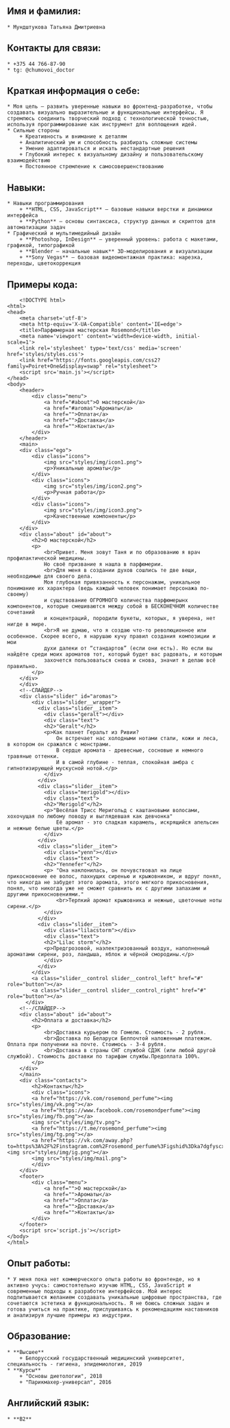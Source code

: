 ## Имя и фамилия: ##
    * Мундштукова Татьяна Дмитриевна
## Контакты для связи: ##
    * +375 44 766-87-90
    * tg: @chumovoi_doctor
## Краткая информация о себе: ##
    * Моя цель — развить уверенные навыки во фронтенд-разработке, чтобы создавать визуально выразительные и функциональные интерфейсы. Я стремлюсь соединить творческий подход с технологической точностью, используя программирование как инструмент для воплощения идей.
    * Сильные стороны
        + Креативность и внимание к деталям
        + Аналитический ум и способность разбирать сложные системы
        + Умение адаптироваться и искать нестандартные решения
        + Глубокий интерес к визуальному дизайну и пользовательскому взаимодействию
        + Постоянное стремление к самосовершенствованию
## Навыки: ##
    * Навыки программирования
        + **HTML, CSS, JavaScript** — базовые навыки верстки и динамики интерфейса
        + **Python** — основы синтаксиса, структур данных и скриптов для автоматизации задач
    * Графический и мультимедийный дизайн
        + **Photoshop, InDesign** — уверенный уровень: работа с макетами, графикой, типографикой
        + **Blender — начальные навык** 3D-моделирования и визуализации
        + **Sony Vegas** — базовая видеомонтажная практика: нарезка, переходы, цветокоррекция
## Примеры кода: ##
```
    <!DOCTYPE html>
<html>
<head>
    <meta charset='utf-8'>
    <meta http-equiv='X-UA-Compatible' content='IE=edge'>
    <title>Парфюмерная мастерская Rosemond</title>
    <meta name='viewport' content='width=device-width, initial-scale=1'>
    <link rel='stylesheet' type='text/css' media='screen' href='styles/styles.css'>
    <link href="https://fonts.googleapis.com/css2?family=Poiret+One&display=swap" rel="stylesheet">
    <script src='main.js'></script>
</head>
<body>
    <header>
        <div class="menu">
            <a href="#about">О мастерской</a>
            <a href="#aromas">Ароматы</a>
            <a href="">Оплата</a>
            <a href="">Доставка</a>
            <a href="">Контакты</a>
        </div>
    </header>
    <main>
    <div class="ego">
        <div class="icons">
            <img src="styles/img/icon1.png">
            <p>Уникальные ароматы</p>
        </div>
        <div class="icons">
            <img src="styles/img/icon2.png">
            <p>Ручная работа</p>
        </div>
        <div class="icons">
            <img src="styles/img/icon3.png">
            <p>Качественные компоненты</p>
        </div>
    </div>
    <div class="about" id="about">
        <h2>О мастерской</h2>
        <p>
            <br>Привет. Меня зовут Таня и по образованию я врач профилактической медицины. 
            Но своё призвание я нашла в парфюмерии. 
            <br>Для меня в создании духов сошлись те две вещи, необходимые для своего дела. 
            Моя глубокая привязанность к персонажам, уникальное понимание их характера (ведь каждый человек понимает персонажа по-своему) 
            и сущствование ОГРОМНОГО количества парфюмерынх компонентов, которые смешиваются между собой в БЕСКОНЕЧНОМ количестве сочетаний 
            и концентраций, породили букеты, которых, я уверена, нет нигде в мире.
            <br>Я не думаю, что я создаю что-то революционное или особенное. Скорее всего, я нарушаю кучу правил создания композиции и мои 
            духи далеки от “стандартов” (если они есть). Но если вы найдёте среди моих ароматов тот, который будет вас радовать, и которым 
            захочется пользоваться снова и снова, значит я делаю всё правильно. 
        </p>
    </div>
    </div>
    <!--СЛАЙДЕР-->
    <div class="slider" id="aromas">
        <div class="slider__wrapper">
          <div class="slider__item">
            <div class="geralt"></div>
            <div class="text">
            <h2>"Geralt"</h2>
            <p>Как пахнет Геральт из Ривии?
                Он встречает нас холодными нотами стали, кожи и леса, в котором он сражался с монстрами. 
                В сердце аромата - древесные, сосновые и немного травяные оттенки. 
                И в самой глубине - теплая, спокойная амбра с гипнотизирующей мускусной нотой.</p>
            </div>
          </div>
          <div class="slider__item">
            <div class="merigold"></div>
            <div class="text">
            <h2>"Merigold"</h2>
            <p>"Весёлая Трисс Меригольд с каштановыми волосами, хохочущая по любому поводу и выглядевшая как девчонка"
                Её аромат - это сладкая карамель, искрящийся апельсин и нежные белые цветы.</p>
            </div>
          </div>
          <div class="slider__item">
            <div class="yenn"></div>
            <div class="text">
            <h2>"Yennefer"</h2>
            <p> "Она наклонилась, он почувствовал на лице прикосновение ее волос, пахнущих сиренью и крыжовником, и вдруг понял, что никогда не забудет этого аромата, этого мягкого прикосновения, понял, что никогда уже не сможет сравнить их с другими запахами и другими прикосновениями."
                <br>Терпкий аромат крыжовника и нежные, цветочные ноты сирени.</p>
            </div>
          </div>
          <div class="slider__item">
            <div class="lilacstorm"></div>
            <div class="text">
            <h2>"Lilac storm"</h2>
            <p>Предгрозовой, наэлектризованный воздух, наполненный ароматами сирени, роз, ландыша, яблок и чёрной смородины.</p>
            </div>
          </div>
        </div>
        <a class="slider__control slider__control_left" href="#" role="button"></a>
        <a class="slider__control slider__control_right" href="#" role="button"></a>
      </div>
    <!--/СЛАЙДЕР-->
    <div class="about" id="about">
        <h2>Оплата и доставка</h2>
        <p>
            <br>Доставка курьером по Гомелю. Стоимость - 2 рубля.
            <br>Доставка по Беларуси Белпочтой наложенным платежом. Оплата при получении на почте. Стоимось - 3-4 рубля.
            <br>Доставка в страны СНГ службой СДЭК (или любой другой службой). Стоимость доставки по тарифам службы.Предоплата 100%.
        </p>
    </div>
    </main>
    <div class="contacts">
        <h2>Контакты</h2>
        <div class="icons">
        <a href="https://vk.com/rosemond_perfume"><img src="styles/img/vk.png"></a>
        <a href="https://www.facebook.com/rosemondperfume"><img src="styles/img/fb.png"></a>
        <img src="styles/img/tv.png">
        <a href="https://t.me/rosemond_perfume"><img src="styles/img/tg.png"></a>
        <a href="https://vk.com/away.php?to=https%3A%2F%2Finstagram.com%2Frosemond_perfume%3Figshid%3Dka7dgfyscxbk&cc_key="><img src="styles/img/ig.png"></a>
        <img src="styles/img/mail.png">
        </div>
    </div>
    <footer>
        <div class="menu">
            <a href="">О мастерской</a>
            <a href="">Ароматы</a>
            <a href="">Оплата</a>
            <a href="">Доставка</a>
            <a href="">Контакты</a>
        </div>
    </footer>
    <script src='script.js'></script> 
</body>
</html>
```

## Опыт работы: ##
    * У меня пока нет коммерческого опыта работы во фронтенде, но я активно учусь: самостоятельно изучаю HTML, CSS, JavaScript и современные подходы к разработке интерфейсов. Мой интерес подпитывается желанием создавать уникальные цифровые пространства, где сочетаются эстетика и функциональность. Я не боюсь сложных задач и готова учиться на практике, прислушиваясь к рекомендациям наставников и анализируя лучшие примеры из индустрии.
## Образование: ##
    * **Высшее**
        + Белорусский государственный медицинский университет, специальность - гигиена, эпидемиология, 2019
    * **Курсы**
        + "Основы диетологии", 2018
        + "Парикмахер-универсал", 2016
## Английский язык: ##
    * **B2**